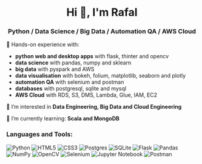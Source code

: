 <h1 align="center">Hi 👋, I'm Rafal</h1>
<h3 align="center">Python / Data Science / Big Data / Automation QA / AWS Cloud</h3>

🔭 Hands-on experience with: 
<ul>
  <li><strong>python web and desktop apps</strong> with flask, thinter and opencv</li>
  <li><strong>data science</strong> with pandas, numpy and sklearn</li>
  <li><strong>big data</strong> with pyspark and AWS</li>
  <li><strong>data visualisation</strong> with bokeh, folium, matplotlib, seaborn and plotly</li>
  <li><strong>automation QA</strong> with selenium and postman</li>
  <li><strong>databases</strong> with postgresql, sqlite and mysql</li>
  <li><strong>AWS Cloud</strong> with RDS, S3, DMS, Lambda, Glue, IAM, EC2</li>
</ul>

👀 I’m interested in **Data Engineering, Big Data and Cloud Engineering**

🌱 I’m currently learning: **Scala and MongoDB**

<h3 align="left">Languages and Tools:</h3>
<p align="left"> 
  
![Python](https://img.shields.io/badge/python-3670A0?style=for-the-badge&logo=python&logoColor=ffdd54)
![HTML5](https://img.shields.io/badge/html5-%23E34F26.svg?style=for-the-badge&logo=html5&logoColor=white)
![CSS3](https://img.shields.io/badge/css3-%231572B6.svg?style=for-the-badge&logo=css3&logoColor=white)
![Postgres](https://img.shields.io/badge/postgres-%23316192.svg?style=for-the-badge&logo=postgresql&logoColor=white)
![SQLite](https://img.shields.io/badge/sqlite-%2307405e.svg?style=for-the-badge&logo=sqlite&logoColor=white)
![Flask](https://img.shields.io/badge/flask-%23000.svg?style=for-the-badge&logo=flask&logoColor=white)
![Pandas](https://img.shields.io/badge/pandas-%23150458.svg?style=for-the-badge&logo=pandas&logoColor=white)
![NumPy](https://img.shields.io/badge/numpy-%23013243.svg?style=for-the-badge&logo=numpy&logoColor=white)
![OpenCV](https://img.shields.io/badge/opencv-%23white.svg?style=for-the-badge&logo=opencv&logoColor=white)
![Selenium](https://img.shields.io/badge/-selenium-%43B02A?style=for-the-badge&logo=selenium&logoColor=white)
![Jupyter Notebook](https://img.shields.io/badge/jupyter-%23FA0F00.svg?style=for-the-badge&logo=jupyter&logoColor=white)
![Postman](https://img.shields.io/badge/Postman-FF6C37?style=for-the-badge&logo=postman&logoColor=white)

</p>

